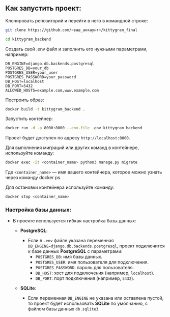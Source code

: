 ## Как запустить проект:


Клонировать репозиторий и перейти в него в командной строке:

```bash
git clone https://github.com/<ваш_аккаунт>/kittygram_final
```
```bash
cd kittygram_backend
```
Создать свой .env файл и заполнить его нужными параметрами, например:

```
DB_ENGINE=django.db.backends.postgresql
POSTGRES_DB=your_db
POSTGRES_USER=your_user
POSTGRES_PASSWORD=your_password
DB_HOST=localhost
DB_PORT=5432
ALLOWED_HOSTS=example.com,www.example.com
```
Построить образ:

```bash
docker build -t kittygram_backend .
```
Запустить контейнер:

```bash
docker run -d -p 8000:8000 --env-file .env kittygram_backend
```
Проект будет доступен по адресу `http://localhost:8000`.


Для выполнения миграций или других команд в контейнере, используйте команду:

```bash
docker exec -it <container_name> python3 manage.py migrate
```
Где `<container_name>` — имя вашего контейнера, которое можно узнать через команду docker ps.


Для остановки контейнера используйте команду:

```bash
docker stop <container_name>
```

### Настройка базы данных:

- В проекте используется гибкая настройка базы данных:

  - **PostgreSQL**:
    - Если в `.env` файле указана переменная `DB_ENGINE=django.db.backends.postgresql`, проект подключится к базе данных **PostgreSQL** с параметрами:
      - `POSTGRES_DB`: имя базы данных.
      - `POSTGRES_USER`: имя пользователя для подключения.
      - `POSTGRES_PASSWORD`: пароль для пользователя.
      - `DB_HOST`: хост для подключения (например, `localhost`).
      - `DB_PORT`: порт подключения (например, `5432`).

  - **SQLite**:
    - Если переменная `DB_ENGINE` не указана или оставлена пустой, то проект будет использовать **SQLite** по умолчанию, с файлом базы данных `db.sqlite3`.
